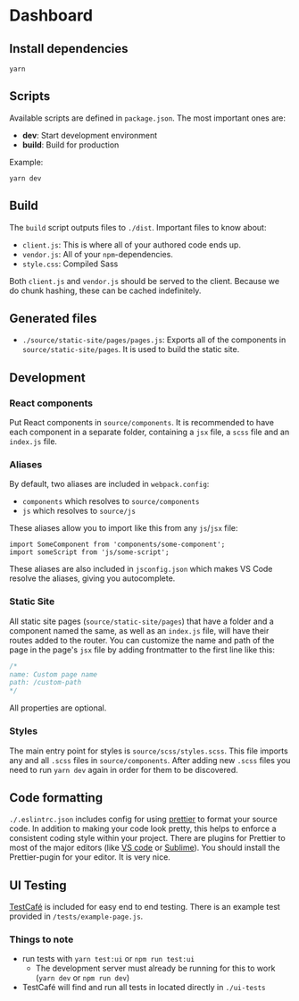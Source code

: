 # Dashboard

## Install dependencies

```
yarn
```

## Scripts

Available scripts are defined in `package.json`. The most important ones are:

- **dev**: Start development environment
- **build**: Build for production

Example:

```
yarn dev
```

## Build

The `build` script outputs files to `./dist`. Important files to know about:

- `client.js`: This is where all of your authored code ends up.
- `vendor.js`: All of your `npm`-dependencies.
- `style.css`: Compiled Sass

Both `client.js` and `vendor.js` should be served to the client. Because we do chunk hashing, these can be cached indefinitely.

## Generated files

- `./source/static-site/pages/pages.js`: Exports all of the components in `source/static-site/pages`. It is used to build the static site.

## Development

### React components

Put React components in `source/components`. It is recommended to have each component in a separate folder, containing a `jsx` file, a `scss` file and an `index.js` file.

### Aliases

By default, two aliases are included in `webpack.config`:

- `components` which resolves to `source/components`
- `js` which resolves to `source/js`

These aliases allow you to import like this from any `js`/`jsx` file:

```
import SomeComponent from 'components/some-component';
import someScript from 'js/some-script';
```

These aliases are also included in `jsconfig.json` which makes VS Code resolve the aliases, giving you autocomplete.

### Static Site

All static site pages (`source/static-site/pages`) that have a folder and a component named the same, as well as an `index.js` file, will have their routes added to the router. You can customize the name and path of the page in the page's `jsx` file by adding frontmatter to the first line like this:

```js
/*
name: Custom page name
path: /custom-path
*/
```

All properties are optional.

### Styles

The main entry point for styles is `source/scss/styles.scss`. This file imports any and all `.scss` files in `source/components`. After adding new `.scss` files you need to run `yarn dev` again in order for them to be discovered.

## Code formatting

`./.eslintrc.json` includes config for using [prettier](https://prettier.io) to format your source code. In addition to making your code look pretty, this helps to enforce a consistent coding style within your project. There are plugins for Prettier to most of the major editors (like [VS code](https://code.visualstudio.com) or [Sublime](https://www.sublimetext.com)). You should install the Prettier-pugin for your editor. It is very nice.

## UI Testing

[TestCafé](https://devexpress.github.io/testcafe/) is included for easy end to end testing. There is an example test provided in `/tests/example-page.js`.

### Things to note

- run tests with `yarn test:ui` or `npm run test:ui`
  - The development server must already be running for this to work (`yarn dev` or `npm run dev`)
- TestCafé will find and run all tests in located directly in `./ui-tests`
